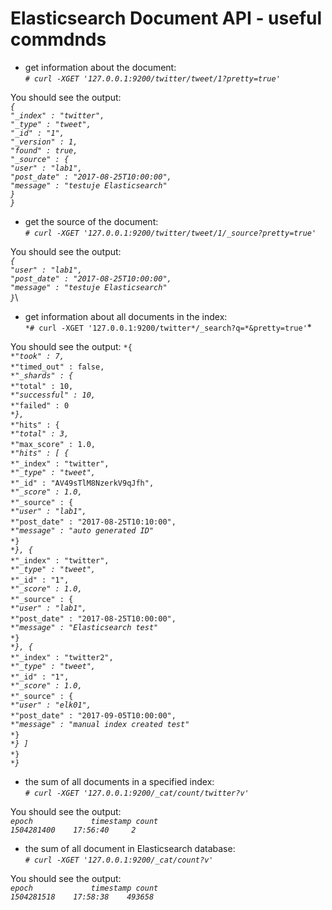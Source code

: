 Elasticsearch Document API - useful commdnds
============================================

- get information about the document:\
*`# curl -XGET '127.0.0.1:9200/twitter/tweet/1?pretty=true'`*

You should see the output:\
*`{`*\
  *`"_index" : "twitter",`*\
  *`"_type" : "tweet",`*\
  *`"_id" : "1",`*\
  *`"_version" : 1,`*\
  *`"found" : true,`*\
  *`"_source" : {`*\
    *`"user" : "lab1",`*\
    *`"post_date" : "2017-08-25T10:00:00",`*\
    *`"message" : "testuje Elasticsearch"`*\
  *`}`*\
*`}`*

- get the source of the document:\
*`# curl -XGET '127.0.0.1:9200/twitter/tweet/1/_source?pretty=true'`*

You should see the output:\
*`{`*\
  *`"user" : "lab1",`*\
  *`"post_date" : "2017-08-25T10:00:00",`*\
  *`"message" : "testuje Elasticsearch"`*\
*`}`*\

- get information about all documents in the index:\
`*# curl -XGET '127.0.0.1:9200/twitter*/_search?q=*&pretty=true'`*

You should see the output:
`*{`*\
  `*"took" : 7,`*\
  `*"timed_out" : false,`*\
  `*"_shards" : {`*\
    `*"total" : 10,`*\
    `*"successful" : 10,`*\
    `*"failed" : 0`*\
  `*},`*\
  `*"hits" : {`*\
    `*"total" : 3,`*\
    `*"max_score" : 1.0,`*\
    `*"hits" : [ {`*\
      `*"_index" : "twitter",`*\
      `*"_type" : "tweet",`*\
      `*"_id" : "AV49sTlM8NzerkV9qJfh",`*\
      `*"_score" : 1.0,`*\
      `*"_source" : {`*\
        `*"user" : "lab1",`*\
        `*"post_date" : "2017-08-25T10:10:00",`*\
        `*"message" : "auto generated ID"`*\
      `*}`*\
    `*}, {`*\
      `*"_index" : "twitter",`*\
      `*"_type" : "tweet",`*\
      `*"_id" : "1",`*\
      `*"_score" : 1.0,`*\
      `*"_source" : {`*\
        `*"user" : "lab1",`*\
        `*"post_date" : "2017-08-25T10:00:00",`*\
        `*"message" : "Elasticsearch test"`*\
      `*}`*\
    `*}, {`*\
      `*"_index" : "twitter2",`*\
      `*"_type" : "tweet",`*\
      `*"_id" : "1",`*\
      `*"_score" : 1.0,`*\
      `*"_source" : {`*\
        `*"user" : "elk01",`*\
        `*"post_date" : "2017-09-05T10:00:00",`*\
        `*"message" : "manual index created test"`*\
      `*}`*\
    `*} ]`*\
  `*}`*\
`*}`*

- the sum of all documents in a specified index:\
*`# curl -XGET '127.0.0.1:9200/_cat/count/twitter?v'`*

You should see the output:\
*`epoch      		timestamp count`*\
*`1504281400 	17:56:40     2`*

- the sum of all document in Elasticsearch database:\
*`# curl -XGET '127.0.0.1:9200/_cat/count?v'`*

You should see the output:\
*`epoch      		timestamp count`*\
*`1504281518 	17:58:38    493658`*
